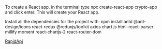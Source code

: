 To create a React app, in the terminal type npx create-react-app crypto-app and click enter. This will create your React app.

Install all the dependencies for the project with:
npm install antd @ant-design/icons react-redux @reduxjs/toolkit axios chart.js html-react-parser millify moment react-chartjs-2 react-router-dom

[RapidApi](https://rapidapi.com/hub?utm_source=youtube.com%2FJavaScriptMastery&utm_medium=DevRel&utm_campaign=DevRel)
